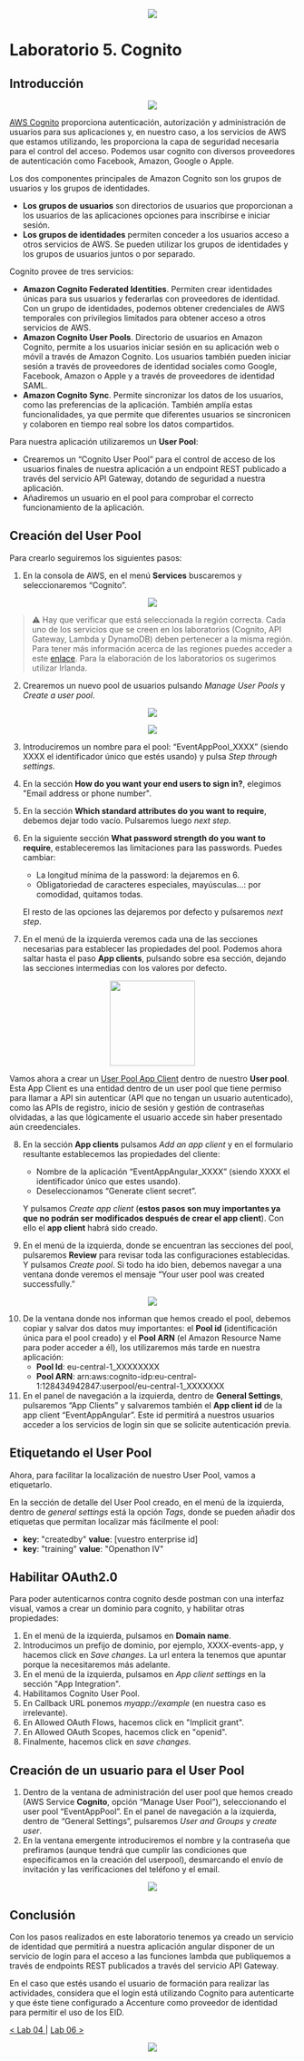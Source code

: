 <p align="center">
    <img src="../resources/header.png">
</p>

# Laboratorio 5. Cognito

## Introducción

<p align="center">
    <img src="resources/cognito.png"/>
</p>

[AWS Cognito](https://docs.aws.amazon.com/es_es/cognito/?id=docs_gateway) proporciona autenticación, autorización y administración de usuarios para sus aplicaciones y, en nuestro caso, a los servicios de AWS que estamos utilizando, les proporciona la capa de seguridad necesaria para el control del acceso. Podemos usar cognito con diversos proveedores de autenticación como Facebook, Amazon, Google o Apple.

Los dos componentes principales de Amazon Cognito son los grupos de usuarios y los grupos de identidades.

* **Los grupos de usuarios** son directorios de usuarios que proporcionan a los usuarios de las aplicaciones opciones para inscribirse e iniciar sesión.
* **Los grupos de identidades** permiten conceder a los usuarios acceso a otros servicios de AWS. Se pueden utilizar los grupos de identidades y los grupos de usuarios juntos o por separado.

Cognito provee de tres servicios:

- **Amazon Cognito Federated Identities**. Permiten crear identidades únicas para sus usuarios y federarlas con proveedores de identidad. Con un grupo de identidades, podemos obtener credenciales de AWS temporales con privilegios limitados para obtener acceso a otros servicios de AWS.
- **Amazon Cognito User Pools**. Directorio de usuarios en Amazon Cognito, permite a los usuarios iniciar sesión en su aplicación web o móvil a través de Amazon Cognito. Los usuarios también pueden iniciar sesión a través de proveedores de identidad sociales como Google, Facebook, Amazon o Apple y a través de proveedores de identidad SAML.
- **Amazon Cognito Sync**. Permite sincronizar los datos de los usuarios, como las preferencias de la aplicación. También amplía estas funcionalidades, ya que permite que diferentes usuarios se sincronicen y colaboren en tiempo real sobre los datos compartidos.

Para nuestra aplicación utilizaremos un **User Pool**:

- Crearemos un “Cognito User Pool” para el control de acceso de los usuarios finales de nuestra aplicación a un endpoint REST publicado a través del servicio API Gateway, dotando de seguridad a nuestra aplicación.
- Añadiremos un usuario en el pool para comprobar el correcto funcionamiento de la aplicación.

## Creación del User Pool

Para crearlo seguiremos los siguientes pasos:

1. En la consola de AWS, en el menú **Services** buscaremos y seleccionaremos “Cognito”.

<p align="center">
  <img src="resources/img_1.png">
</p>

> :warning: Hay que verificar que está seleccionada la región correcta. Cada uno de los servicios que se creen en los laboratorios (Cognito, API Gateway, Lambda y DynamoDB) deben pertenecer a la misma región. Para tener más información acerca de las regiones puedes acceder a este [enlace](https://docs.aws.amazon.com/es_es/AWSEC2/latest/UserGuide/using-regions-availability-zones.html). Para la elaboración de los laboratorios os sugerimos utilizar Irlanda.

2. Crearemos un nuevo pool de usuarios pulsando *Manage User Pools* y *Create a user pool*.

<p align="center">
  <img src="resources/img_2.png">
</p>

<p align="center">
  <img src="resources/img_3.png">
</p>

3. Introduciremos un nombre para el pool: “EventAppPool_XXXX” (siendo XXXX el identificador único que estés usando) y pulsa *Step through settings*.
4. En la sección **How do you want your end users to sign in?**, elegimos "Email address or phone number".
5. En la sección **Which standard attributes do you want to require**, debemos dejar todo vacío. Pulsaremos luego *next step*.
6. En la siguiente sección **What password strength do you want to require**, estableceremos las limitaciones para las passwords.
   Puedes cambiar:

   * La longitud mínima de la password: la dejaremos en 6.
   * Obligatoriedad de caracteres especiales, mayúsculas...: por comodidad, quitamos todas.

   El resto de las opciones las dejaremos por defecto y pulsaremos *next step*.
7. En el menú de la izquierda veremos cada una de las secciones necesarias para establecer las propiedades del pool. Podemos ahora saltar hasta el paso **App clients**, pulsando sobre esa sección, dejando las secciones intermedias con los valores por defecto.

<p align="center">
  <img src="resources/img_6.png" width="150px">
</p>

Vamos ahora a crear un [User Pool App Client](https://docs.aws.amazon.com/es_es/cognito/latest/developerguide/user-pool-settings-client-apps.html) dentro de nuestro **User pool**. Esta App Client es una entidad dentro de un user pool que tiene permiso para llamar a API sin autenticar (API que no tengan un usuario autenticado), como las APIs de registro, inicio de sesión y gestión de contraseñas olvidadas, a las que lógicamente el usuario accede sin haber presentado aún creedenciales.

8. En la sección **App clients** pulsamos *Add an app client* y en el formulario resultante establecemos las propiedades del cliente:

   * Nombre de la aplicación “EventAppAngular_XXXX” (siendo XXXX el identificador único que estes usando).
   * Deseleccionamos “Generate client secret”.

   Y pulsamos *Create app client* (**estos pasos son muy importantes ya que no podrán ser modificados después de crear el app client**). Con ello el **app client** habrá sido creado.
9. En el menú de la izquierda, donde se encuentran las secciones del pool, pulsaremos **Review** para revisar toda las configuraciones establecidas. Y pulsamos *Create pool*. Si todo ha ido bien, debemos navegar a una ventana donde veremos el mensaje “Your user pool was created successfully.”

<p align="center">
  <img src="resources/img_4.png">
</p>

10. De la ventana donde nos informan que hemos creado el pool, debemos copiar y salvar dos datos muy importantes: el **Pool id** (identificación única para el pool creado) y el **Pool ARN** (el Amazon Resource Name para poder acceder a él), los utilizaremos más tarde en nuestra aplicación:
    * **Pool Id**: eu-central-1_XXXXXXXX
    * **Pool ARN**: arn:aws:cognito-idp:eu-central-1:128434942847:userpool/eu-central-1_XXXXXXX
11. En el panel de navegación a la izquierda, dentro de **General Settings**, pulsaremos “App Clients” y salvaremos también el **App client id** de la app client “EventAppAngular”. Este id permitirá a nuestros usuarios acceder a los servicios de login sin que se solicite autenticación previa.

## Etiquetando el User Pool

Ahora, para facilitar la localización de nuestro User Pool, vamos a etiquetarlo.

En la sección de detalle del User Pool creado, en el menú de la izquierda, dentro de *general settings* está la opción *Tags*, donde se pueden añadir dos etiquetas que permitan localizar más fácilmente el pool:

* **key**: "createdby"   **value**: [vuestro enterprise id]
* **key**: "training"    **value**: "Openathon IV"

## Habilitar OAuth2.0

Para poder autenticarnos contra cognito desde postman con una interfaz visual, vamos a crear un dominio para cognito, y habilitar otras propiedades:

1. En el menú de la izquierda, pulsamos en **Domain name**.
2. Introducimos un prefijo de dominio, por ejemplo, XXXX-events-app, y hacemos click en *Save changes*. La url entera la tenemos que apuntar porque la necesitaremos más adelante.
3. En el menú de la izquierda, pulsamos en *App client settings* en la sección "App Integration".
4. Habilitamos Cognito User Pool.
5. En Callback URL ponemos *myapp://example* (en nuestra caso es irrelevante).
6. En Allowed OAuth Flows, hacemos click en "Implicit grant".
7. En Allowed OAuth Scopes, hacemos click en "openid".
8. Finalmente, hacemos click en *save changes*.

## Creación de un usuario para el User Pool

1. Dentro de la ventana de administración del user pool que hemos creado (AWS Service **Cognito**, opción “Manage User Pool”), seleccionando el user pool “EventAppPool”. En el panel de navegación a la izquierda, dentro de “General Settings”, pulsaremos *User and Groups* y *create user*.
2. En la ventana emergente introduciremos el nombre y la contraseña que prefiramos (aunque tendrá que cumplir las condiciones que especificamos en la creación del userpool), desmarcando el envío de invitación y las verificaciones del teléfono y el email.

<p align="center">
  <img src="resources/img_5.png">
</p>

## Conclusión

Con los pasos realizados en este laboratorio tenemos ya creado un servicio de identidad que permitirá a nuestra aplicación angular disponer de un servicio de login para el acceso a las funciones lambda que publiquemos a través de endpoints REST publicados a través del servicio API Gateway.

En el caso que estés usando el usuario de formación para realizar las actividades, considera que el login está utilizando Cognito para autenticarte y que éste tiene configurado a Accenture como proveedor de identidad para permitir el uso de los EID.

[< Lab 04 ](../lab-04)  | [Lab 06 >](../lab-06)

<p align="center">
    <img src="../resources/header.png">
</p>
